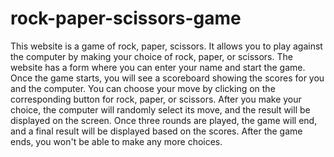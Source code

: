 # rock-paper-scissors-game

This website is a game of rock, paper, scissors. It allows you to play against the computer by making your choice of rock, paper, or scissors. The website has a form where you can enter your name and start the game. Once the game starts, you will see a scoreboard showing the scores for you and the computer. You can choose your move by clicking on the corresponding button for rock, paper, or scissors. After you make your choice, the computer will randomly select its move, and the result will be displayed on the screen.
Once three rounds are played, the game will end, and a final result will be displayed based on the scores. After the game ends, you won't be able to make any more choices.
